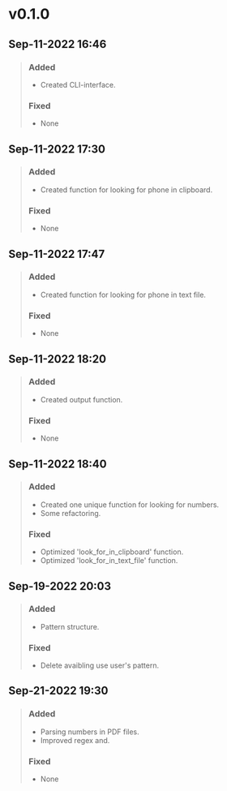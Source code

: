 # v0.1.0
## Sep-11-2022 16:46
> ### Added
> * Created CLI-interface.
> ### Fixed
> * None

## Sep-11-2022 17:30
> ### Added
> * Created function for looking for phone in clipboard.
> ### Fixed
> * None

## Sep-11-2022 17:47
> ### Added
> * Created function for looking for phone in text file.
> ### Fixed
> * None

## Sep-11-2022 18:20
> ### Added
> * Created output function.
> ### Fixed
> * None

## Sep-11-2022 18:40
> ### Added
> * Created one unique function for looking for numbers.
> * Some refactoring.
> ### Fixed
> * Optimized 'look_for_in_clipboard' function.
> * Optimized 'look_for_in_text_file' function.

## Sep-19-2022 20:03
> ### Added
> * Pattern structure.
> ### Fixed
> * Delete avaibling use user's pattern.

## Sep-21-2022 19:30
> ### Added
> * Parsing numbers in PDF files.
> * Improved regex and.
> ### Fixed
> * None

